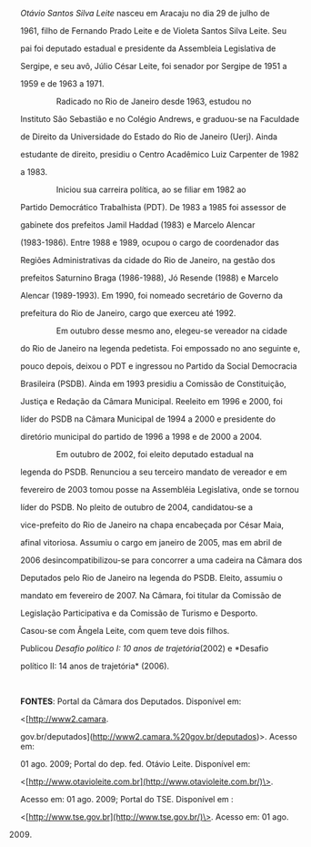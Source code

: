 

*Otávio Santos Silva Leite* nasceu em Aracaju no dia 29 de julho de

1961, filho de Fernando Prado Leite e de Violeta Santos Silva Leite. Seu

pai foi deputado estadual e presidente da Assembleia Legislativa de

Sergipe, e seu avô, Júlio César Leite, foi senador por Sergipe de 1951 a

1959 e de 1963 a 1971.



                Radicado no Rio de Janeiro desde 1963, estudou no

Instituto São Sebastião e no Colégio Andrews, e graduou-se na Faculdade

de Direito da Universidade do Estado do Rio de Janeiro (Uerj). Ainda

estudante de direito, presidiu o Centro Acadêmico Luiz Carpenter de 1982

a 1983.



                Iniciou sua carreira política, ao se filiar em 1982 ao

Partido Democrático Trabalhista (PDT). De 1983 a 1985 foi assessor de

gabinete dos prefeitos Jamil Haddad (1983) e Marcelo Alencar

(1983-1986). Entre 1988 e 1989, ocupou o cargo de coordenador das

Regiões Administrativas da cidade do Rio de Janeiro, na gestão dos

prefeitos Saturnino Braga (1986-1988), Jó Resende (1988) e Marcelo

Alencar (1989-1993). Em 1990, foi nomeado secretário de Governo da

prefeitura do Rio de Janeiro, cargo que exerceu até 1992.



                Em outubro desse mesmo ano, elegeu-se vereador na cidade

do Rio de Janeiro na legenda pedetista. Foi empossado no ano seguinte e,

pouco depois, deixou o PDT e ingressou no Partido da Social Democracia

Brasileira (PSDB). Ainda em 1993 presidiu a Comissão de Constituição,

Justiça e Redação da Câmara Municipal. Reeleito em 1996 e 2000, foi

líder do PSDB na Câmara Municipal de 1994 a 2000 e presidente do

diretório municipal do partido de 1996 a 1998 e de 2000 a 2004.



                Em outubro de 2002, foi eleito deputado estadual na

legenda do PSDB. Renunciou a seu terceiro mandato de vereador e em

fevereiro de 2003 tomou posse na Assembléia Legislativa, onde se tornou

líder do PSDB. No pleito de outubro de 2004, candidatou-se a

vice-prefeito do Rio de Janeiro na chapa encabeçada por César Maia,

afinal vitoriosa. Assumiu o cargo em janeiro de 2005, mas em abril de

2006 desincompatibilizou-se para concorrer a uma cadeira na Câmara dos

Deputados pelo Rio de Janeiro na legenda do PSDB. Eleito, assumiu o

mandato em fevereiro de 2007. Na Câmara, foi titular da Comissão de

Legislação Participativa e da Comissão de Turismo e Desporto.



Casou-se com Ângela Leite, com quem teve dois filhos.



Publicou *Desafio político I: 10 anos de trajetória*(2002) e *Desafio

político II: 14 anos de trajetória* (2006).



 



**FONTES**: Portal da Câmara dos Deputados. Disponível em:

\<[http://www2.camara.

gov.br/deputados](http://www2.camara.%20gov.br/deputados)\>. Acesso em:

01 ago. 2009; Portal do dep. fed. Otávio Leite. Disponível em:

\<[http://www.otavioleite.com.br](http://www.otavioleite.com.br/)\>.

Acesso em: 01 ago. 2009; Portal do TSE. Disponível em :

\<[http://www.tse.gov.br](http://www.tse.gov.br/)\>. Acesso em: 01 ago.

2009.


